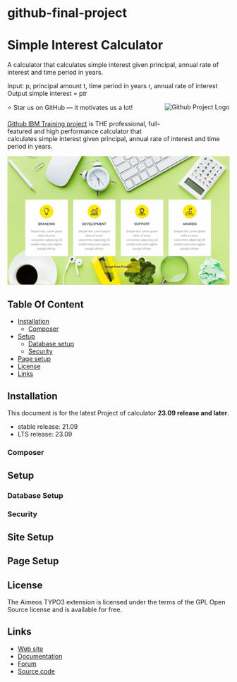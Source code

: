 # github-final-project

# Simple Interest Calculator

A calculator that calculates simple interest given principal, annual rate of interest and time period in years.

Input:
   p, principal amount
   t, time period in years
   r, annual rate of interest
Output
   simple interest = p*t*r


<a href="https://github.com/HasnaRahma/github-final-project">
    <img src="https://cdn-icons-png.flaticon.com/512/1572/1572781.png" alt="Github Project Logo" title="Logo" align="right" height="60" />
</a>


:star: Star us on GitHub — it motivates us a lot!

[Github IBM Training project](https://github.com/HasnaRahma/github-final-project) is THE professional, full-featured and
high performance calculator that calculates simple interest given principal, annual rate of interest and time period in years.


![aimeos-frontend](https://github.com/HasnaRahma/github-final-project/blob/main/background.PNG)

## Table Of Content

- [Installation](#installation)
    - [Composer](#composer)
- [Setup](#setup)
    - [Database setup](#database-setup)
    - [Security](#security)
- [Page setup](#page-setup)
- [License](#license)
- [Links](#links)

## Installation

This document is for the latest Project of calculator **23.09 release and later**.

- stable release: 21.09
- LTS release: 23.09

### Composer

## Setup

### Database Setup


### Security

## Site Setup

## Page Setup

## License

The Aimeos TYPO3 extension is licensed under the terms of the GPL Open Source
license and is available for free.

## Links

* [Web site](https://nicepage.com/website-templates/preview/creative-agency-services-74075?device=desktop)
* [Documentation](https://nicepage.com/website-templates/preview/creative-agency-services-74075?device=desktop)
* [Forum](https://nicepage.com/website-templates/preview/creative-agency-services-74075?device=desktop)
* [Source code](https://github.com/HasnaRahma/github-final-project)
